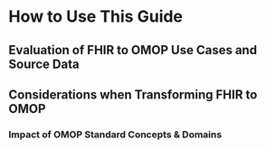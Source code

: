 # How to Use This Guide
## Evaluation of FHIR to OMOP Use Cases and Source Data
## Considerations when Transforming FHIR to OMOP
### Impact of OMOP Standard Concepts & Domains
